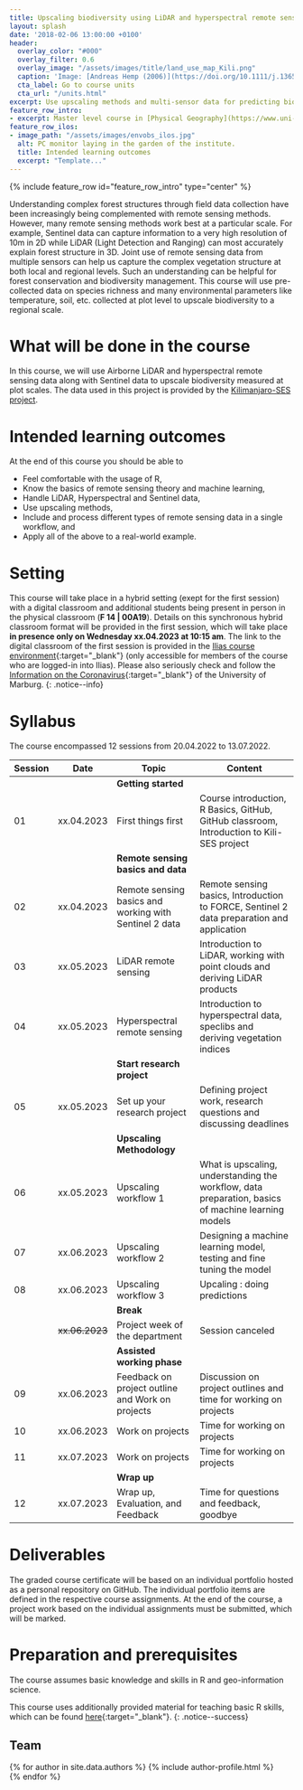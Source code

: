 ```yaml
---
title: Upscaling biodiversity using LiDAR and hyperspectral remote sensing
layout: splash
date: '2018-02-06 13:00:00 +0100'
header:
  overlay_color: "#000"
  overlay_filter: 0.6
  overlay_image: "/assets/images/title/land_use_map_Kili.png"
  caption: 'Image: [Andreas Hemp (2006)](https://doi.org/10.1111/j.1365-2028.2006.00679.x)'
  cta_label: Go to course units
  cta_url: "/units.html"
excerpt: Use upscaling methods and multi-sensor data for predicting biodiversity.
feature_row_intro:
- excerpt: Master level course in [Physical Geography](https://www.uni-marburg.de/de/fb19/studium/studiengaenge/m-sc-physische-geographie/herzlich-willkommen-beim-master-physische-geographie){:target="_blank"} at Marburg University
feature_row_ilos:
- image_path: "/assets/images/envobs_ilos.jpg"
  alt: PC monitor laying in the garden of the institute.
  title: Intended learning outcomes
  excerpt: "Template..."
---
```


{% include feature_row id="feature_row_intro" type="center" %}

Understanding complex forest structures through field data collection have been increasingly being complemented with remote sensing methods. However, many remote sensing methods work best at a particular scale.
For example, Sentinel data can capture information to a very high resolution of 10m in 2D while LiDAR (Light Detection and Ranging) can most accurately explain forest structure in 3D.
Joint use of remote sensing data from multiple sensors can help us capture the complex vegetation structure at both local and regional levels. Such an understanding can be helpful for forest conservation and biodiversity management. 
This course will use pre-collected data on species richness and many environmental parameters like temperature, soil, etc. collected at plot level to upscale biodiversity to a regional scale. 


# What will be done in the course 
In this course, we will use Airborne LiDAR and hyperspectral remote sensing data along with Sentinel data to upscale biodiversity measured at plot scales.
The data used in this project is provided by the [Kilimanjaro-SES project](https://kili-ses.senckenberg.de/).



# Intended learning outcomes
At the end of this course you should be able to
  
* Feel comfortable with the usage of R,
* Know the basics of remote sensing theory and machine learning,
* Handle LiDAR, Hyperspectral and Sentinel data,
* Use upscaling methods,
* Include and process different types of remote sensing data in a single workflow, and
* Apply all of the above to a real-world example.




# Setting

This course will take place in a hybrid setting (exept for the first session) with a digital classroom and additional students being present in person in the physical classroom (**F 14 | 00A19**).
Details on this synchronous hybrid classroom format will be provided in the first session, which will take place **in presence only on Wednesday xx.04.2023 at 10:15 am**.
The link to the digital classroom of the first session is provided in the [Ilias course environment](https://ilias.uni-marburg.de/goto.php?target=crs_2785662&client_id=UNIMR){:target="_blank"}
 (only accessible for members of the course who are logged-in into Ilias). 
Please also seriously check and follow the [Information on the Coronavirus](https://www.uni-marburg.de/de/universitaet/administration/sicherheit/coronavirus){:target="_blank"} of the University of Marburg.
{: .notice--info}




# Syllabus

The course encompassed 12 sessions from 20.04.2022 to 13.07.2022.

| Session | Date | Topic | Content |
|---------|------|-------|---------|
||| **Getting started** |
| 01 | xx.04.2023   | First things first                                     | Course introduction, R Basics, GitHub, GitHub classroom, Introduction to Kili-SES project |
||| **Remote sensing basics and data**  |
| 02 | xx.04.2023   | Remote sensing basics and working with Sentinel 2 data | Remote sensing basics, Introduction to FORCE, Sentinel 2 data preparation and application |
| 03 | xx.05.2023   | LiDAR remote sensing          	                     | Introduction to LiDAR, working with point clouds and deriving LiDAR products|
| 04 | xx.05.2023   | Hyperspectral remote sensing                           | Introduction to hyperspectral data, speclibs and deriving vegetation indices |
||| **Start research project**  |
| 05 | xx.05.2023   | Set up your research project      		     | Defining project work, research questions and discussing deadlines |
||| **Upscaling Methodology**                              |
| 06 | xx.05.2023   | Upscaling workflow 1                                       | What is upscaling, understanding the workflow, data preparation, basics of machine learning models |
| 07 | xx.06.2023   | Upscaling workflow 2 	                            	 | Designing a machine learning model, testing and fine tuning the model |
| 08 | xx.06.2023   | Upscaling workflow 3	                            	 | Upcaling : doing predictions |
||| **Break**                              |
|  | ~~xx.06.2023~~ | Project week of the department                         | Session canceled |
||| **Assisted working phase** |
| 09 | xx.06.2023   | Feedback on project outline and Work on projects | Discussion on project outlines and time for working on projects             |
| 10 | xx.06.2023   | Work on projects | Time for working on projects             |
| 11 | xx.07.2023   | Work on projects | Time for working on projects             |
||| **Wrap up** |
| 12 | xx.07.2023   | Wrap up, Evaluation, and Feedback                      | Time for questions and feedback, goodbye |


# Deliverables

The graded course certificate will be based on an individual portfolio hosted as a personal repository on GitHub. 
The individual portfolio items are defined in the respective course assignments. 
At the end of the course, a project work based on the individual assignments must be submitted, which will be marked.


# Preparation and prerequisites

The course assumes basic knowledge and skills in R and geo-information science.

This course uses additionally provided material for teaching basic R skills, 
which can be found [here](https://geomoer.github.io/moer-base-r/){:target="_blank"}.
{: .notice--success}

## Team

{% for author in site.data.authors %}
  {% include author-profile.html %}
 <br />
{% endfor %}


